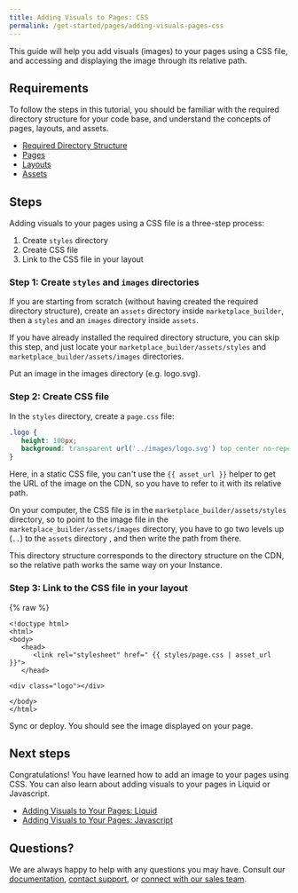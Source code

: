 ```yaml
---
title: Adding Visuals to Pages: CSS
permalink: /get-started/pages/adding-visuals-pages-css
---
```

This guide will help you add visuals (images) to your pages using a CSS file, and accessing and displaying the image through its relative path. 

## Requirements
To follow the steps in this tutorial, you should be familiar with the required directory structure for your code base, and understand the concepts of pages, layouts, and assets.

* [Required Directory Structure]()
* [Pages]()
* [Layouts]()
* [Assets]()

## Steps 

Adding visuals to your pages using a CSS file is a three-step process:

1. Create `styles` directory
2. Create CSS file
3. Link to the CSS file in your layout

### Step 1: Create `styles` and `images` directories 
If you are starting from scratch (without having created the required directory structure), create an `assets` directory inside `marketplace_builder`, then a `styles` and an `images` directory inside `assets`.

If you have already installed the required directory structure, you can skip this step, and just locate your `marketplace_builder/assets/styles` and `marketplace_builder/assets/images` directories. 

Put an image in the images directory (e.g. logo.svg). 

### Step 2: Create CSS file
In the `styles` directory, create a `page.css` file:

```css
.logo {
   height: 100px;
   background: transparent url('../images/logo.svg') top center no-repeat;
}
```

Here, in a static CSS file, you can't use the `{{ asset_url }}` helper to get the URL of the image on the CDN, so you have to refer to it with its relative path. 

On your computer, the CSS file is in the `marketplace_builder/assets/styles` directory, so to point to the image file in the `marketplace_builder/assets/images` directory, you have to go two levels up (`..`) to the `assets` directory , and then write the path from there. 

This directory structure corresponds to the directory structure on the CDN, so the relative path works the same way on your Instance.  

### Step 3: Link to the CSS file in your layout

{% raw %}

```liquid
<!doctype html>
<html>
<body>
   <head>
      <link rel="stylesheet" href=" {{ styles/page.css | asset_url }}"> 
   </head>

<div class="logo"></div>

</body>
</html>

```

Sync or deploy. You should see the image displayed on your page. 

## Next steps
Congratulations! You have learned how to add an image to your pages using CSS. You can also learn about adding visuals to your pages in Liquid or Javascript. 

* [Adding Visuals to Your Pages: Liquid]()
* [Adding Visuals to Your Pages: Javascript]()

## Questions?

We are always happy to help with any questions you may have. Consult our  [documentation](), [contact support](), or  [connect with our sales team](). 
